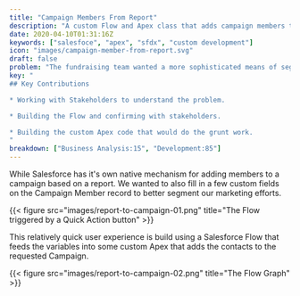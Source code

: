 ```yaml
---
title: "Campaign Members From Report"
description: "A custom Flow and Apex class that adds campaign members to a campaign while also filling in custom fields on the campaign member record."
date: 2020-04-10T01:31:16Z
keywords: ["salesfoce", "apex", "sfdx", "custom development"]
icon: "images/campaign-member-from-report.svg"
draft: false
problem: "The fundraising team wanted a more sophisticated means of segmenting their campaigns and we were finding that adding people to a campaign in Salesforce with custom segment fields was taking a long time."
key: "
## Key Contributions

* Working with Stakeholders to understand the problem.

* Building the Flow and confirming with stakeholders.

* Building the custom Apex code that would do the grunt work.
"
breakdown: ["Business Analysis:15", "Development:85"]
---
```


While Salesforce has it's own native mechanism for adding members to a campaign based on a report. We wanted to also fill in a few custom fields on the Campaign Member record to better segment our marketing efforts.

{{< figure src="images/report-to-campaign-01.png" title="The Flow triggered by a Quick Action button" >}}

This relatively quick user experience is build using a Salesforce Flow that feeds the variables into some custom Apex that adds the contacts to the requested Campaign.

{{< figure src="images/report-to-campaign-02.png" title="The Flow Graph" >}}